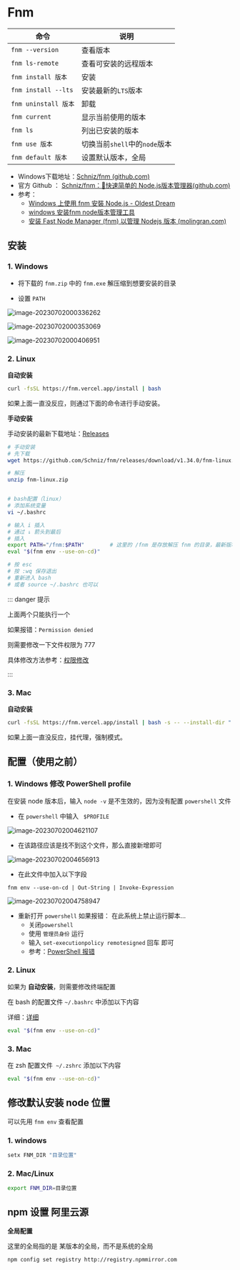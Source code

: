 # Fnm

| 命令                 | 说明                          |
| -------------------- | ----------------------------- |
| `fnm --version`      | 查看版本                      |
| `fnm ls-remote`      | 查看可安装的远程版本          |
| `fnm install 版本`   | 安装                          |
| `fnm install --lts`  | 安装最新的`LTS`版本           |
| `fnm uninstall 版本` | 卸载                          |
| `fnm current`        | 显示当前使用的版本            |
| `fnm ls`             | 列出已安装的版本              |
| `fnm use 版本`       | 切换当前`shell`中的`node`版本 |
| `fnm default 版本`   | 设置默认版本，全局            |



- Windows下载地址：[Schniz/fnm (github.com)](https://github.com/Schniz/fnm/releases)
- 官方 Github ： [Schniz/fnm：🚀快速简单的 Node.js版本管理器(github.com)](https://github.com/Schniz/fnm#shell-setup)
- 参考：
    - [Windows 上使用 fnm 安裝 Node.js - Oldest Dream](https://oldestdream.com/2022/04/windows-install-nodejs-with-fnm/#:~:text=%E5%AE%89%E8%A3%9D)
    - [windows 安装fnm node版本管理工具](https://my.oschina.net/gfcm/blog/5712706)
    - [安装 Fast Node Manager (fnm) 以管理 Nodejs 版本 (molingran.com)](https://www.molingran.com/p/use-fnm/)



## 安装

### 1. Windows

- 将下载的 `fnm.zip` 中的 `fnm.exe` 解压缩到想要安装的目录

- 设置 `PATH`

![image-20230702000336262](./assets/image-20230702000336262.png)

![image-20230702000353069](./assets/image-20230702000353069.png)

![image-20230702000406951](./assets/image-20230702000406951.png)

### 2. Linux

**自动安装**

``` bash
curl -fsSL https://fnm.vercel.app/install | bash
```

如果上面一直没反应，则通过下面的命令进行手动安装。



**手动安装**

手动安装的最新下载地址：[Releases](https://github.com/Schniz/fnm/releases)

``` bash
# 手动安装
# 先下载
wget https://github.com/Schniz/fnm/releases/download/v1.34.0/fnm-linux.zip

# 解压
unzip fnm-linux.zip


# bash配置（linux）
# 添加系统变量
vi ~/.bashrc

# 输入 i 插入
# 通过 ↓ 箭头到最后
# 插入
export PATH="/fnm:$PATH"		# 这里的 /fnm 是存放解压 fnm 的目录，最新版本的这句不用加了
eval "$(fnm env --use-on-cd)"

# 按 esc
# 按 :wq 保存退出
# 重新进入 bash
# 或者 source ~/.bashrc 也可以

```

::: danger 提示

上面两个只能执行一个

如果报错：`Permission denied`

则需要修改一下文件权限为 777 

具体修改方法参考：[权限修改](https://blog.csdn.net/zh_1721342390/article/details/104753997)

:::



### 3. Mac

**自动安装**

``` bash
curl -fsSL https://fnm.vercel.app/install | bash -s -- --install-dir "./.fnm" --skip-shell
```

如果上面一直没反应，挂代理，强制模式。





## 配置（使用之前）

### 1. Windows 修改 PowerShell profile

在安装 node 版本后，输入 `node -v` 是不生效的，因为没有配置 `powershell` 文件

- 在 `powershell` 中输入 ` $PROFILE`

![image-20230702004621107](./assets/image-20230702004621107.png)

- 在该路径应该是找不到这个文件，那么直接新增即可

![image-20230702004656913](./assets/image-20230702004656913.png)

- 在此文件中加入以下字段

```
fnm env --use-on-cd | Out-String | Invoke-Expression
```

![image-20230702004758947](./assets/image-20230702004758947.png)

- 重新打开 `powershell` 如果报错： 在此系统上禁止运行脚本...
    - 关闭`powershell`
    - 使用 `管理员身份` 运行
    - 输入 `set-executionpolicy remotesigned` 回车 即可
    - 参考：[PowerShell 报错](https://www.cnblogs.com/lovebing/p/16112837.html)



### 2. Linux

如果为 **自动安装**，则需要修改终端配置

在 bash 的配置文件 `~/.bashrc` 中添加以下内容

详细：[详细](https://www.molingran.com/p/use-fnm/#bash)

``` bash
eval "$(fnm env --use-on-cd)"
```



### 3. Mac

在 zsh 配置文件` ~/.zshrc` 添加以下内容

``` bash
eval "$(fnm env --use-on-cd)"
```







## 修改默认安装 node 位置

可以先用 `fnm env` 查看配置

### 1. windows

```sh
setx FNM_DIR "目录位置"
```



### 2. Mac/Linux

``` bash
export FNM_DIR=目录位置
```



## npm 设置 阿里云源

**全局配置**

这里的全局指的是 某版本的全局，而不是系统的全局

```
npm config set registry http://registry.npmmirror.com
```
